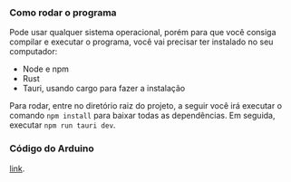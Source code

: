 ### Como rodar o programa

Pode usar qualquer sistema operacional, porém para que
você consiga compilar e executar o programa, você vai precisar ter instalado no seu computador:

- Node e npm
- Rust
- Tauri, usando cargo para fazer a instalação

Para rodar, entre no diretório raiz do projeto, a seguir você irá
executar o comando `npm install` para baixar todas as dependências.
Em seguida, executar `npm run tauri dev`.

### Código do Arduino

[link](https://github.com/TCC-Pucpr/arduino-inspirasom/tree/9-criacao-da-branch-do-prototipo).
